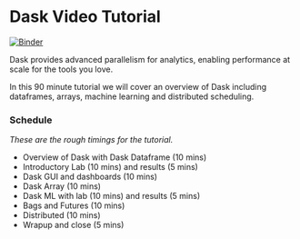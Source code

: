 # Dask Video Tutorial

[![Binder](https://mybinder.org/badge_logo.svg)](https://mybinder.org/v2/gh/jacobtomlinson/dask-video-tutorial/main?urlpath=lab)

Dask provides advanced parallelism for analytics, enabling performance at scale for the tools you love.

In this 90 minute tutorial we will cover an overview of Dask including dataframes, arrays, machine learning and distributed scheduling.

### Schedule

*These are the rough timings for the tutorial.*

- Overview of Dask with Dask Dataframe (10 mins)
- Introductory Lab (10 mins) and results (5 mins)
- Dask GUI and dashboards (10 mins)
- Dask Array (10 mins)
- Dask ML with lab (10 mins) and results (5 mins)
- Bags and Futures (10 mins)
- Distributed (10 mins)
- Wrapup and close (5 mins)